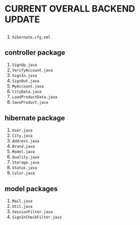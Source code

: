# CURRENT OVERALL BACKEND UPDATE

## <default package>

  1. `hibernate.cfg.xml`

## controller package

  1. `SignUp.java`
  2. `VerifyAccount.java`
  3. `SignIn.java`
  4. `SignOut.java`
  5. `MyAccount.java`
  6. `CityData.java`
  7. `LoadProductData.java`
  8. `SaveProduct.java`

## hibernate package

  1. `User.java`
  2. `City.java`
  3. `Address.java`
  4. `Brand.java`
  5. `Model.java`
  6. `Quality.java`
  7. `Storage.java`
  8. `Status.java`
  9. `Color.java`

## model packages

  1. `Mail.java`
  2. `Util.java`
  3. `SessionFilter.java`
  4. `SignInCheckFilter.java`

